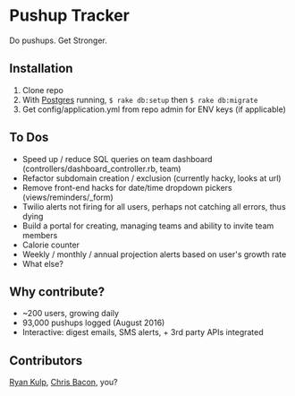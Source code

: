 # Pushup Tracker
Do pushups. Get Stronger.

## Installation
1. Clone repo
2. With [Postgres](http://postgresapp.com/) running,  ```$ rake db:setup``` then ```$ rake db:migrate```
3. Get config/application.yml from repo admin for ENV keys (if applicable)

## To Dos
* Speed up / reduce SQL queries on team dashboard (controllers/dashboard_controller.rb, team)
* Refactor subdomain creation / exclusion (currently hacky, looks at url)
* Remove front-end hacks for date/time dropdown pickers (views/reminders/_form)
* Twilio alerts not firing for all users, perhaps not catching all errors, thus dying
* Build a portal for creating, managing teams and ability to invite team members
* Calorie counter
* Weekly / monthly / annual projection alerts based on user's growth rate
* What else?

## Why contribute?
* ~200 users, growing daily
* 93,000 pushups logged (August 2016)
* Interactive: digest emails, SMS alerts, + 3rd party APIs integrated

## Contributors
[Ryan Kulp](http://www.ryanckulp.com), [Chris Bacon](https://github.com/baconck), you?

